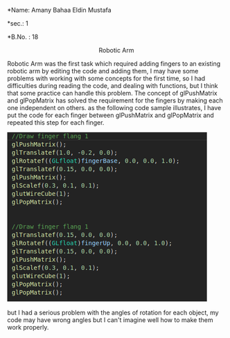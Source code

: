 
*Name: Amany Bahaa Eldin Mustafa 

*sec.: 1

*B.No. : 18

<p align="center">Robotic Arm</p>

Robotic Arm was the first task which required adding fingers to an existing robotic arm by editing the code and adding them,
I may have some problems with working with some concepts for the first time, so I had difficulties during reading the code,
and dealing with functions, but I think that some practice can handle this problem.
The concept of glPushMatrix and glPopMatrix has solved the requirement for the fingers by making each one independent on others.
as the following code sample illustrates, I have put the code for each finger between glPushMatrix and glPopMatrix and repeated this step for each finger.

![picture](codeSample.png)

but I had a serious problem with the angles of rotation for each object, my code may have wrong angles but I can't imagine well how to make them work properly.


